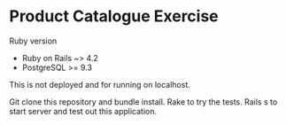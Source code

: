 # Product Catalogue Exercise

Ruby version
* Ruby on Rails ~> 4.2
* PostgreSQL >= 9.3

This is not deployed and for running on localhost.

Git clone this repository and bundle install.
Rake to try the tests.
Rails s to start server and test out this application.
